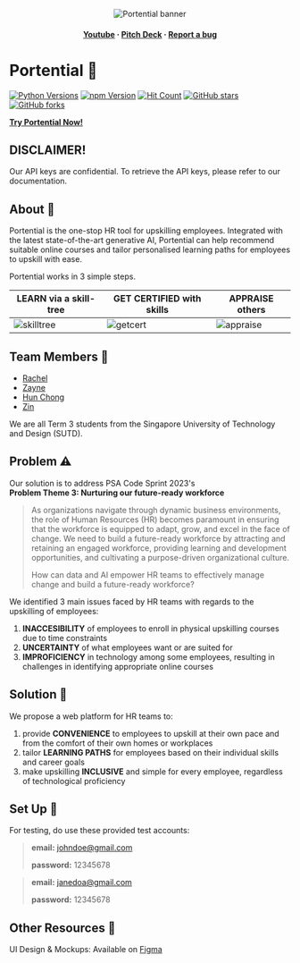<p align="center">
  <img src="https://github.com/rappleit/Portential/assets/87000020/fc2426ac-6495-42e6-8e72-83124841cca7" alt="Portential banner">
</p>

<h4 align="center">
  <a href="">Youtube</a>
  <span> · </span>
  <a href="https://sutdapac-my.sharepoint.com/:p:/g/personal/hunchong_tan_mymail_sutd_edu_sg/EV3HqAVfR3dOgpa5ePQeu_EBIUtIXqXZNBIZ2E5my-I67g?e=w5ZvnT">Pitch Deck</a>
  <span> · </span>
  <a href="https:/github.com/rappleit/Portential/issues">Report a bug</a>
</h4>

# Portential 🐬

[![Python Versions](https://img.shields.io/badge/python-3.8%20%7C%203.9-blue.svg)]()
[![npm Version](https://img.shields.io/npm/v/react.svg?style=flat)](https://www.npmjs.com/package/react)
[![Hit Count](https://hits.dwyl.com/rappleit/Portential.svg?style=flat-square&show=unique)](http://hits.dwyl.com/rappleit/Portential)
[![GitHub stars](https://img.shields.io/github/stars/rappleit/Portential.svg?style=social&label=Star&maxAge=2592000)](https://GitHub.com/rappleit/Portential/stargazers/)
[![GitHub forks](https://img.shields.io/github/forks/rappleit/Portential.svg?style=social&label=Fork&maxAge=2592000)](https://GitHub.com/rappleit/Portential/network/)

[**Try Portential Now!**](portential.netlify.app)

## DISCLAIMER!
Our API keys are confidential. To retrieve the API keys, please refer to our documentation. 

## About 📘

Portential is the one-stop HR tool for upskilling employees. Integrated with the latest state-of-the-art generative AI, Portential can help recommend suitable online courses and tailor personalised learning paths for employees to upskill with ease.

Portential works in 3 simple steps.

| LEARN via a skill-tree | GET CERTIFIED with skills | APPRAISE others |
|---------------|-------------|---------|
|![skilltree](https://github.com/rappleit/Portential/assets/87000020/018d2b3d-aff4-413a-8181-6cd4630724c2)|![getcert](https://github.com/rappleit/Portential/assets/87000020/4153a8bf-298a-4c30-9dd2-b0a29412ae6d)|![appraise](https://github.com/rappleit/Portential/assets/87000020/7b234a25-eabb-4089-a31d-fb6d7d64a895)|

## Team Members :busts_in_silhouette:

- [Rachel](https://github.com/rappleit)
- [Zayne](https://github.com/zayne-siew)
- [Hun Chong](https://github.com/hunchongtan)
- [Zin](https://github.com/ziin2)

We are all Term 3 students from the Singapore University of Technology and Design (SUTD).

## Problem ⚠️

Our solution is to address PSA Code Sprint 2023's </br>
**Problem Theme 3: Nurturing our future-ready workforce**
> As organizations navigate through dynamic business environments, the role of Human Resources (HR) becomes paramount in ensuring that the workforce is equipped to adapt, grow, and excel in the face of change. We need to build a future-ready workforce by attracting and retaining an engaged workforce, providing learning and development opportunities, and cultivating a purpose-driven organizational culture.
>
> How can data and AI empower HR teams to effectively manage change and build a future-ready workforce?

We identified 3 main issues faced by HR teams with regards to the upskilling of employees:
1. **INACCESIBILITY**​ of employees to enroll in physical upskilling courses due to time constraints
2. **UNCERTAINTY**​ of what employees want or are suited for​
3. **IMPROFICIENCY**​ in technology among some employees, resulting in challenges in identifying appropriate online courses

## Solution 🧩

We propose a web platform for HR teams to:​
1. provide **CONVENIENCE**​ to employees to upskill at their own pace and from the comfort of their own homes or workplaces​
2. tailor​ **LEARNING PATHS**​ for employees based on their individual skills and career goals​
3. make upskilling​ **INCLUSIVE**​ and simple for every employee, regardless of technological proficiency​

## Set Up 🚧

For testing, do use these provided test accounts:

> **email:** johndoe@gmail.com
> 
> **password:** 12345678

> **email:** janedoa@gmail.com
> 
> **password:** 12345678

## Other Resources 📑

UI Design & Mockups:  Available on [Figma](https://www.figma.com/file/U8kzBmJ0wjR3TakWAUAcp0/Portential?type=design&node-id=10%3A9793&mode=design&t=5hjpPpNtuiy7jRWO-1)
